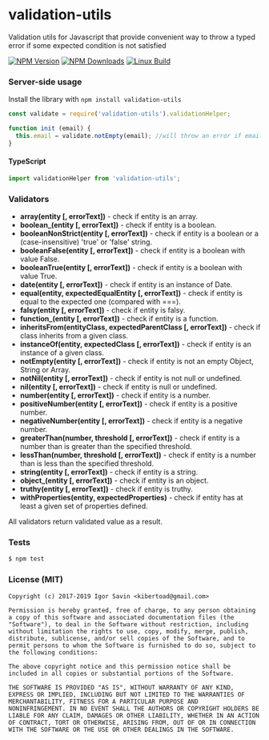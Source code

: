 # validation-utils

Validation utils for Javascript that provide convenient way to throw a typed error if some expected condition is not satisfied

  [![NPM Version][npm-image]][npm-url]
  [![NPM Downloads][downloads-image]][downloads-url]
  [![Linux Build][circleci-image]][circleci-url]

### Server-side usage

Install the library with `npm install validation-utils`

```javascript
const validate = require('validation-utils').validationHelper;

function init (email) {
  this.email = validate.notEmpty(email); //will throw an error if email is not provided
}
```

#### TypeScript

```javascript
import validationHelper from 'validation-utils';
```

### Validators

- **array(entity [, errorText])** - check if entity is an array.
- **boolean_(entity [, errorText])** - check if entity is a boolean.
- **booleanNonStrict(entity [, errorText])** - check if entity is a boolean or a (case-insensitive) 'true' or 'false' string.
- **booleanFalse(entity [, errorText])** - check if entity is a boolean with value False.
- **booleanTrue(entity [, errorText])** - check if entity is a boolean with value True.
- **date(entity [, errorText])** - check if entity is an instance of Date.
- **equal(entity, expectedEqualEntity [, errorText])** - check if entity is equal to the expected one (compared with ===).
- **falsy(entity [, errorText])** - check if entity is falsy.
- **function_(entity [, errorText])** - check if entity is a function.
- **inheritsFrom(entityClass, expectedParentClass [, errorText])** - check if class inherits from a given class.
- **instanceOf(entity, expectedClass [, errorText])** - check if entity is an instance of a given class.
- **notEmpty(entity [, errorText])** - check if entity is not an empty Object, String or Array.
- **notNil(entity [, errorText])** - check if entity is not null or undefined.
- **nil(entity [, errorText])** - check if entity is null or undefined.
- **number(entity [, errorText])** - check if entity is a number.
- **positiveNumber(entity [, errorText])** - check if entity is a positive number.
- **negativeNumber(entity [, errorText])** - check if entity is a negative number.
- **greaterThan(number, threshold [, errorText])** - check if entity is a number than is greater than the specified threshold.
- **lessThan(number, threshold [, errorText])** - check if entity is a number than is less than the specified threshold.
- **string(entity [, errorText])** - check if entity is a string.
- **object_(entity [, errorText])** - check if entity is an object.
- **truthy(entity [, errorText])** - check if entity is truthy.
- **withProperties(entity, expectedProperties)** - check if entity has at least a given set of properties defined.

All validators return validated value as a result.

### Tests

```sh
$ npm test
```

### License (MIT)

```
Copyright (c) 2017-2019 Igor Savin <kibertoad@gmail.com>

Permission is hereby granted, free of charge, to any person obtaining
a copy of this software and associated documentation files (the
"Software"), to deal in the Software without restriction, including
without limitation the rights to use, copy, modify, merge, publish,
distribute, sublicense, and/or sell copies of the Software, and to
permit persons to whom the Software is furnished to do so, subject to
the following conditions:

The above copyright notice and this permission notice shall be
included in all copies or substantial portions of the Software.

THE SOFTWARE IS PROVIDED "AS IS", WITHOUT WARRANTY OF ANY KIND,
EXPRESS OR IMPLIED, INCLUDING BUT NOT LIMITED TO THE WARRANTIES OF
MERCHANTABILITY, FITNESS FOR A PARTICULAR PURPOSE AND
NONINFRINGEMENT. IN NO EVENT SHALL THE AUTHORS OR COPYRIGHT HOLDERS BE
LIABLE FOR ANY CLAIM, DAMAGES OR OTHER LIABILITY, WHETHER IN AN ACTION
OF CONTRACT, TORT OR OTHERWISE, ARISING FROM, OUT OF OR IN CONNECTION
WITH THE SOFTWARE OR THE USE OR OTHER DEALINGS IN THE SOFTWARE.
```

[npm-image]: https://img.shields.io/npm/v/validation-utils.svg
[npm-url]: https://npmjs.org/package/validation-utils
[downloads-image]: https://img.shields.io/npm/dm/validation-utils.svg
[downloads-url]: https://npmjs.org/package/validation-utils
[circleci-image]: https://circleci.com/gh/kibertoad/validation-utils.svg?style=svg
[circleci-url]: https://circleci.com/gh/kibertoad/validation-utils
